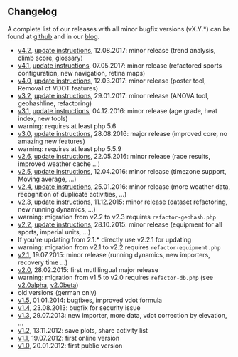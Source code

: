 ## Changelog

A complete list of our releases with all minor bugfix versions (vX.Y.*) can be found
at [github](https://github.com/Runalyze/Runalyze/releases)
and in our [blog](https://blog.runalyze.com/releases/).

* [v4.2](https://blog.runalyze.com/releases/4-2-0/), [update instructions](https://docs.runalyze.com/en/latest/upgrade/4.x.html#upgrade-from-4-1-to-4-2), 12.08.2017: minor release (trend analysis, climb score, glossary) 
* [v4.1](https://blog.runalyze.com/releases/4-1-0/), [update instructions](https://docs.runalyze.com/en/latest/upgrade/4.x.html#upgrade-from-4-0-to-4-1), 07.05.2017: minor release (refactored sports configuration, new navigation, retina maps)
* [v4.0](https://blog.runalyze.com/releases/4-0-0/), [update instructions](https://docs.runalyze.com/en/latest/upgrade/4.x.html#upgrade-from-3-2-to-4-0), 12.03.2017: minor release (poster tool, Removal of VDOT features)
* [v3.2](https://blog.runalyze.com/releases/3-2-0/), [update instructions](https://docs.runalyze.com/en/latest/upgrade/3.x.html#upgrade-from-3-1-to-3-2), 29.01.2017: minor release (ANOVA tool, geohashline, refactoring)
* [v3.1](https://blog.runalyze.com/allgemein-en/minor-changes-in-runalyze-v3-1/), [update instructions](https://docs.runalyze.com/en/latest/upgrade/3.x.html#upgrade-from-3-0-to-3-1), 04.12.2016: minor release (age grade, heat index, new tools)
 * warning: requires at least php 5.6
* [v3.0](https://blog.runalyze.com/en/allgemein-en/runalyze-v3-0-en/), [update instructions](https://docs.runalyze.com/en/latest/upgrade/3.x.html#upgrade-from-2-6-to-3-0), 28.08.2016: major release (improved core, no amazing new features)
 * warning: requires at least php 5.5.9
* [v2.6](https://blog.runalyze.com/en/allgemein-en/runalyze-v2-6-en/), [update instructions](http://docs.runalyze.com/en/latest/upgrade/2.x.html#upgrade-from-2-5-to-2-6), 22.05.2016: minor release (race results, improved weather cache ...)
* [v2.5](http://blog.runalyze.com/en/allgemein-en/runalyze-v2-5-en/), [update instructions](http://docs.runalyze.com/en/latest/upgrade/2.x.html#upgrade-from-2-4-to-2-5), 12.04.2016: minor release (timezone support, Moving average, ...)
* [v2.4](http://blog.runalyze.com/en/allgemein-en/runalyze-v2-4-en/), [update instructions](http://docs.runalyze.com/en/latest/upgrade/2.x.html#upgrade-from-2-3-to-2-4), 25.01.2016: minor release (more weather data, recognition of duplicate activities, ...)
* [v2.3](http://blog.runalyze.com/en/allgemein-en/runalyze-v2-3-en/), [update instructions](http://docs.runalyze.com/en/latest/upgrade/2.x.html#upgrade-from-2-2-to-2-3), 11.12.2015: minor release (dataset refactoring, new running dynamics, ...)
 * warning: migration from v2.2 to v2.3 requires `refactor-geohash.php`
* [v2.2](http://blog.runalyze.com/en/allgemein-en/runalyze-v2-2-en/), [update instructions](http://docs.runalyze.com/en/latest/upgrade/2.x.html#upgrade-from-2-1-to-2-2), 28.10.2015: minor release (equipment for all sports, imperial units, ...)
 * If you're updating from 2.1.* directly use v2.2.1 for updating
 * warning: migration from v2.1 to v2.2 requires `refactor-equipment.php`
* [v2.1](http://blog.runalyze.com/en/allgemein-en/runalyze-v2-1-en/), 19.07.2015: minor release (running dynamics, new importers, recovery time ...)
* [v2.0](http://blog.runalyze.com/allgemein/runalyze-v2-0/), 28.02.2015: first mutlilingual major release
 * warning: migration from v1.5 to v2.0 requires `refactor-db.php` (see [v2.0alpha](http://blog.runalyze.com/allgemein/runalyze-v2-0alpha/), [v2.0beta](http://blog.runalyze.com/allgemein/runalyze-v2-0beta/))
* old versions (german only)
 * [v1.5](http://blog.runalyze.com/allgemein/runalyze-v1-5/), 01.01.2014: bugfixes, improved vdot formula
 * [v1.4](http://blog.runalyze.com/allgemein/runalyze-v1-4-fix-fuer-sicherheitsproblem/), 23.08.2013: bugfix for security issue
 * [v1.3](http://blog.runalyze.com/allgemein/runalyze-v1-3/), 29.07.2013: new importer, more data, vdot correction by elevation, ...
 * [v1.2](http://blog.runalyze.com/allgemein/runalyze-v1-2/), 13.11.2012: save plots, share activity list
 * [v1.1](http://blog.runalyze.com/allgemein/runalyze-v1-1/), 19.07.2012: first online version
 * [v1.0](http://blog.runalyze.com/allgemein/runalyze-v1-0/), 20.01.2012: first public version
